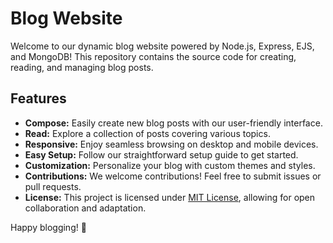 # Blog Website

Welcome to our dynamic blog website powered by Node.js, Express, EJS, and MongoDB! This repository contains the source code for creating, reading, and managing blog posts. 

## Features
- **Compose:** Easily create new blog posts with our user-friendly interface.
- **Read:** Explore a collection of posts covering various topics.
- **Responsive:** Enjoy seamless browsing on desktop and mobile devices.
- **Easy Setup:** Follow our straightforward setup guide to get started.
- **Customization:** Personalize your blog with custom themes and styles.
- **Contributions:** We welcome contributions! Feel free to submit issues or pull requests.
- **License:** This project is licensed under [MIT License](LICENSE), allowing for open collaboration and adaptation.

Happy blogging! 🚀

